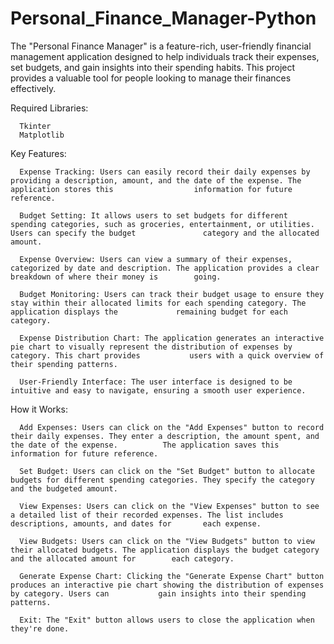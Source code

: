 # Personal_Finance_Manager-Python

The "Personal Finance Manager" is a feature-rich, user-friendly financial management application designed to help individuals track their expenses, set budgets, and gain insights into their spending habits. This project provides a valuable tool for people looking to manage their finances effectively.

  Required Libraries:

      Tkinter
      Matplotlib
      

  Key Features:
  
      Expense Tracking: Users can easily record their daily expenses by providing a description, amount, and the date of the expense. The application stores this                  information for future reference.
      
      Budget Setting: It allows users to set budgets for different spending categories, such as groceries, entertainment, or utilities. Users can specify the budget               category and the allocated amount.
      
      Expense Overview: Users can view a summary of their expenses, categorized by date and description. The application provides a clear breakdown of where their money is        going.
      
      Budget Monitoring: Users can track their budget usage to ensure they stay within their allocated limits for each spending category. The application displays the             remaining budget for each category.
      
      Expense Distribution Chart: The application generates an interactive pie chart to visually represent the distribution of expenses by category. This chart provides           users with a quick overview of their spending patterns.
      
      User-Friendly Interface: The user interface is designed to be intuitive and easy to navigate, ensuring a smooth user experience.
      

  How it Works:
  
      Add Expenses: Users can click on the "Add Expenses" button to record their daily expenses. They enter a description, the amount spent, and the date of the expense.          The application saves this information for future reference.

      Set Budget: Users can click on the "Set Budget" button to allocate budgets for different spending categories. They specify the category and the budgeted amount.

      View Expenses: Users can click on the "View Expenses" button to see a detailed list of their recorded expenses. The list includes descriptions, amounts, and dates for       each expense.

      View Budgets: Users can click on the "View Budgets" button to view their allocated budgets. The application displays the budget category and the allocated amount for        each category.

      Generate Expense Chart: Clicking the "Generate Expense Chart" button produces an interactive pie chart showing the distribution of expenses by category. Users can           gain insights into their spending patterns.

      Exit: The "Exit" button allows users to close the application when they're done.

      
